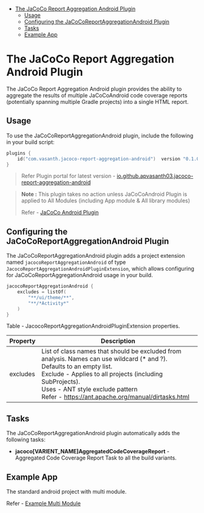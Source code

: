 <!-- TOC -->

* [The JaCoCo Report Aggregation Android Plugin](#the-jacoco-report-aggregation-android-plugin)
    * [Usage](#usage)
    * [Configuring the JaCoCoReportAggregationAndroid Plugin](#configuring-the-jacocoreportaggregationandroid-plugin)
    * [Tasks](#tasks)
    * [Example App](#example-app)

<!-- TOC -->

# The JaCoCo Report Aggregation Android Plugin

The JaCoCo Report Aggregation Android plugin provides the ability to aggregate the results of multiple JaCoCoAndroid
code coverage reports (potentially spanning multiple Gradle projects) into a single HTML report.

## Usage

To use the JaCoCoReportAggregationAndroid plugin, include the following in your build script:

```kotlin
plugins {
    id("com.vasanth.jacoco-report-aggregation-android")  version "0.1.0"
}
```

>Refer Plugin portal for latest version -
> [io.github.apvasanth03.jacoco-report-aggregation-android](https://plugins.gradle.org/plugin/io.github.apvasanth03.jacoco-report-aggregation-android)

> **Note :** This plugin takes no action unless JaCoCoAndroid Plugin is applied to All Modules (including App module &
> All library modules)
>
> Refer - [JaCoCo Android Plugin](./jacoco_android_plugin.md)

## Configuring the JaCoCoReportAggregationAndroid Plugin

The JaCoCoReportAggregationAndroid plugin adds a project extension named `jacocoReportAggregationAndroid` of
type `JacocoReportAggregationAndroidPluginExtension`, which allows configuring for JaCoCoReportAggregationAndroid usage
in your build.

```kotlin
jacocoReportAggregationAndroid {
    excludes = listOf(
        "**/ui/theme/**",
        "**/*Activity*"
    )
}
```

Table - JacocoReportAggregationAndroidPluginExtension properties.

| Property | Description                                                                                                                                                                                                                                                                             |
|----------|-----------------------------------------------------------------------------------------------------------------------------------------------------------------------------------------------------------------------------------------------------------------------------------------|
| excludes | List of class names that should be excluded from analysis. Names can use wildcard (* and ?).<br/>Defaults to an empty list.<br/>Exclude - Applies to all projects (including SubProjects).<br/>Uses - ANT style exclude pattern<br/>Refer - https://ant.apache.org/manual/dirtasks.html |

## Tasks

The JaCoCoReportAggregationAndroid plugin automatically adds the following tasks:

- **jacoco[VARIENT_NAME]AggregatedCodeCoverageReport** - Aggregated Code Coverage Report Task to all the build variants.

## Example App

The standard android project with multi module.

Refer - [Example Multi Module](../example/multi-module)